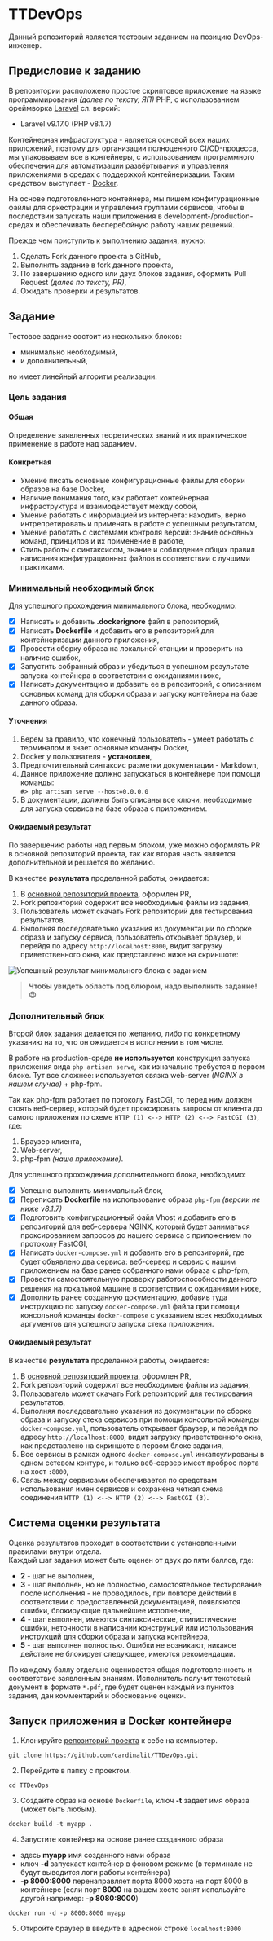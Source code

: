 # TTDevOps

Данный репозиторий является тестовым заданием на позицию DevOps-инженер.  

## Предисловие к заданию

В репозитории расположено простое скриптовое приложение на языке программирования *(далее по тексту, ЯП)* PHP, с использованием фреймворка [Laravel](https://laravel.com/) сл. версий:

* Laravel v9.17.0 (PHP v8.1.7)

Контейнерная инфраструктура - является основой всех наших приложений, поэтому для организации полноценного CI/CD-процесса, мы упаковываем все в контейнеры, с использованием программного обеспечения для автоматизации развёртывания и управления приложениями в средах с поддержкой контейнеризации. Таким средством выступает - [Docker](https://docker.com).

На основе подготовленного контейнера, мы пишем конфигурационные файлы для оркестрации и управления группами сервисов, чтобы в последствии запускать наши приложения в development-/production-средах и обеспечивать бесперебойную работу наших решений.

Прежде чем приступить к выполнению задания, нужно:

1. Сделать Fork данного проекта в GitHub,
2. Выполнять задание в fork данного проекта,
3. По завершению одного или двух блоков задания, оформить Pull Request *(далее по тексту, PR)*,
4. Ожидать проверки и результатов.

## Задание

Тестовое задание состоит из нескольких блоков:

* минимально необходимый,
* и дополнительный,

но имеет линейный алгоритм реализации.

### Цель задания

#### Общая

Определение заявленных теоретических знаний и их практическое применение в работе над заданием.

#### Конкретная

* Умение писать основные конфигурационные файлы для сборки образов на базе Docker,
* Наличие понимания того, как работает контейнерная инфраструктура и взаимодействует между собой,
* Умение работать с информацией из интернета: находить, верно интрепретировать и применять в работе с успешным результатом,
* Умение работать с системами контроля версий: знание основных команд, принципов и их применение в работе,
* Стиль работы с синтаксисом, знание и соблюдение общих правил написания конфигурационных файлов в соответствии с лучшими практиками.

### Минимальный необходимый блок

Для успешного прохождения минимального блока, необходимо:

  - [x] Написать и добавить **.dockerignore** файл в репозиторий,
  - [x] Написать **Dockerfile** и добавить его в репозиторий для контейнеризации данного приложения,
  - [x] Провести сборку образа на локальной станции и проверить на наличие ошибок,
  - [x] Запустить собранный образ и убедиться в успешном результате запуска контейнера в соответствии с ожиданиями ниже,
  - [x] Написать документацию и добавить ее в репозиторий, с описанием основных команд для сборки образа и запуску контейнера на базе данного образа.

#### Уточнения

1. Берем за правило, что конечный пользователь - умеет работать с терминалом и знает основные команды Docker,  
2. Docker у пользователя - **установлен**,
3. Предпочтительный синтаксис разметки документации - Markdown,
4. Данное приложение должно запускаться в контейнере при помощи команды:    
  `#> php artisan serve --host=0.0.0.0`
5. В документации, должны быть описаны все ключи, необходимые для запуска сервиса на базе образа с приложением.  

#### Ожидаемый результат

По завершению работы над первым блоком, уже можно оформлять PR в основной репозиторий проекта, так как вторая часть является дополнительной и решается по желанию.

В качестве **результата** проделанной работы, ожидается:

1. В [основной репозиторий проекта](https://github.com/cardinalit/TTDevOps), оформлен PR,
2. Fork репозиторий содержит все необходимые файлы из задания,
3. Пользователь может скачать Fork репозиторий для тестирования результатов,
4. Выполняя последовательно указания из документации по сборке образа и запуску сервиса, пользователь открывает браузер, и перейдя по адресу `http://localhost:8000`, видит загрузку приветственного окна, как представлено ниже на скриншоте:

![Успешный результат минимального блока с заданием](https://fs.dragops.team/s/rzMZCN9FkmXsgzn/preview)

> **Чтобы увидеть область под блюром, надо выполнить задание! 😉**

### Дополнительный блок

Второй блок задания делается по желанию, либо по конкретному указанию на то, что он ожидается в исполнении в том числе.

В работе на production-среде **не используется** конструкция запуска приложения вида `php artisan serve`, как изначально требуется в первом блоке. Тут все сложнее: используется связка web-server *(NGINX в нашем случае)* + php-fpm.

Так как php-fpm работает по потоколу FastCGI, то перед ним должен стоять веб-сервер, который будет проксировать запросы от клиента до самого приложения по схеме `HTTP (1) <--> HTTP (2) <--> FastCGI (3)`, где:

1. Браузер клиента,
2. Web-server,
3. php-fpm *(наше приложение)*.

Для успешного прохождения дополнительного блока, необходимо:

  - [x] Успешно выполнить минимальный блок,
  - [x] Переписать **Dockerfile** на использование образа `php-fpm` *(версии не ниже v8.1.7)*
  - [x] Подготовить конфигурационный файл Vhost и добавить его в репозиторий для веб-сервера NGINX, который будет заниматься проксированием запросов до нашего сервиса с приложением по протоколу FastCGI,
  - [x] Написать `docker-compose.yml` и добавить его в репозиторий, где будет объявлено два сервиса: веб-сервер и сервис с нашим приложением на базе ранее собранного нами образа c php-fpm,
  - [x] Провести самостоятельную проверку работоспособности данного решения на локальной машине в соответствии с ожиданиями ниже,
  - [x] Дополнить ранее созданную документацию, добавив туда инструкцию по запуску `docker-compose.yml` файла при помощи консольной команды `docker-compose` с указанием всех необходимых аргументов для успешного запуска стека приложения.

#### Ожидаемый результат

В качестве **результата** проделанной работы, ожидается:

1. В [основной репозиторий проекта](https://github.com/cardinalit/TTDevOps), оформлен PR,
2. Fork репозиторий содержит все необходимые файлы из задания,
3. Пользователь может скачать Fork репозиторий для тестирования результатов,
4. Выполняя последовательно указания из документации по сборке образа и запуску стека сервисов при помощи консольной команды `docker-compose.yml`, пользователь открывает браузер, и перейдя по адресу `http://localhost:8000`, видит загрузку приветственного окна, как представлено на скриншоте в первом блоке задания,
5. Все сервисы в рамках одного `docker-compose.yml` инкапсулированы в одном сетевом контуре, и только веб-сервер имеет проброс порта на хост `:8000`,
6. Связь между сервисами обеспечивается по средствам использования имен сервисов и сохранена четкая схема соединения `HTTP (1) <--> HTTP (2) <--> FastCGI (3)`.

## Система оценки результата

Оценка результатов проходит в соответствии с установленными правилами внутри отдела.  
Каждый шаг задания может быть оценен от двух до пяти баллов, где:

* **2** - шаг не выполнен,
* **3** - шаг выполнен, но не полностью, самостоятельное тестирование после исполнения - не проводилось, при повторе действий в соответствии с предоставленной документацией, появляются ошибки, блокирующие дальнейшее исполнение,
* **4** - шаг выполнен, имеются синтаксические, стилистические ошибки, неточности в написании конструкций или использования инструкций для сборки образа и запуска контейнера,
* **5** - шаг выполнен полностью. Ошибки не возникают, никакое действие не блокирует следующее, имеются рекомендации.

По каждому баллу отдельно оценивается общая подготовленность и соответствие заявленным знаниям. Исполнитель получит текстовый документ в формате `*.pdf`, где будет оценен каждый из пунктов задания, дан комментарий и обоснование оценки.


## Запуск приложения в Docker контейнере

1. Клонируйте [репозиторий проекта](https://github.com/cardinalit/TTDevOps) к себе на компьютер.
```
git clone https://github.com/cardinalit/TTDevOps.git   
```
2. Перейдите в папку с проектом.
```
cd TTDevOps
```
3. Создайте образ на основе `Dockerfile`, ключ **-t** задает имя образа (может быть любым).
```
docker build -t myapp .
```
4. Запустите контейнер на основе ранее созданного образа
* здесь **myapp** имя созданного нами образа
* ключ **-d** запускает контейнер в фоновом режиме (в терминале не будут выводится логи работы контейнера)
* **-p 8000:8000** перенаправляет порта 8000 хоста на порт 8000 в контейнере (если порт **8000** на вашем хосте занят используйте другой например: **-p 8080:8000**)
```
docker run -d -p 8000:8000 myapp
```
5. Откройте браузер в введите в адресной строке `localhost:8000`
